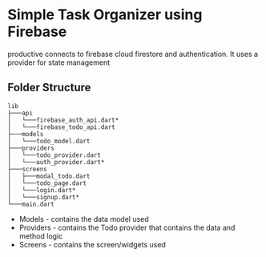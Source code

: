 # Simple Task Organizer using Firebase

productive connects to firebase cloud firestore and authentication. It uses a provider for state management

## Folder Structure
```
lib
├───api
│   └───firebase_auth_api.dart*
│   └───firebase_todo_api.dart
├───models
│   └───todo_model.dart
├───providers
│   └───todo_provider.dart
│   └───auth_provider.dart*
├───screens
│   ├───modal_todo.dart
│   └───todo_page.dart
│   └───login.dart*
│   └───signup.dart*
└───main.dart
```

* Models - contains the data model used
* Providers - contains the Todo provider that contains the data and method logic
* Screens - contains the screen/widgets used
